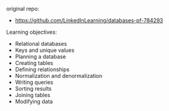 original repo:
- https://github.com/LinkedInLearning/databases-pf-784293

Learning objectives:
- Relational databases
- Keys and unique values
- Planning a database
- Creating tables
- Defining relationships
- Normalization and denormalization
- Writing queries
- Sorting results
- Joining tables
- Modifying data
